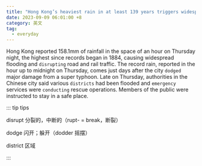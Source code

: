 ```yaml
---
title: "Hong Kong’s heaviest rain in at least 139 years triggers widespread flooding after typhoon"
date: 2023-09-09 06:01:00 +8
category: 英文
tag:
  - everyday
---
```


Hong Kong reported 158.1mm of rainfall in the space of an hour on Thursday night, the highest since records began in 1884, causing widespread flooding and `disrupting` road and rail traffic. The record rain, reported in the hour up to midnight on Thursday, comes just days after the city `dodged` major damage from a super typhoon. Late on Thursday, authorities in the Chinese city said various `districts` had been flooded and `emergency` services were `conducting` rescue operations. Members of the public were instructed to stay in a safe place.

::: tip tips

disrupt 分裂的，中断的（rupt- = break，断裂）

dodge 闪开；躲开（dodder 摇摆）

district 区域

:::
